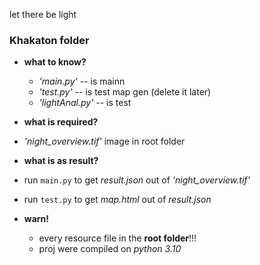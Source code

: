let there be light

### Khakaton folder

- **what to know?**

	- *'main.py'* -- is mainn
	- *'test.py'* -- is test map gen (delete it later)
	- *'lightAnal.py'* -- is test

- **what is required?**

 - *'night_overview.tif'* image in root folder 

- **what is as result?**
 
 - run `main.py` to get *result.json* out of *'night_overview.tif'*
 - run `test.py` to get *map.html* out of *result.json*
 
- **warn!**

	- every resource file in the **root folder**!!!
	- proj were compiled on *python 3.10*

